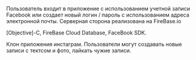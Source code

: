 Пользователь входит в приложение с использованием учетной записи Facebook или создает новый логин / пароль с использованием адреса электронной почты. Серверная сторона реализована на FireBase.io

[Objective]-C, FireBase Cloud Database, FaceBook SDK.

Клон приложения инстаграм. Пользователи могут создавать новые записи с тектсом и фото, лайкать чужие записи.

